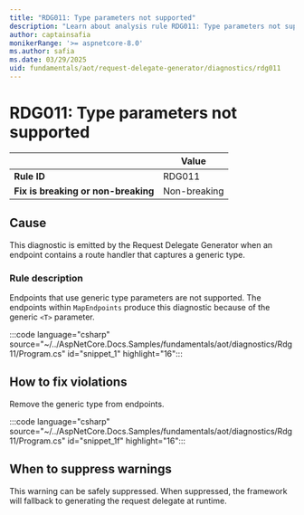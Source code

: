 ```yaml
---
title: "RDG011: Type parameters not supported"
description: "Learn about analysis rule RDG011: Type parameters not supported"
author: captainsafia
monikerRange: '>= aspnetcore-8.0'
ms.author: safia
ms.date: 03/29/2025
uid: fundamentals/aot/request-delegate-generator/diagnostics/rdg011
---
```

# RDG011: Type parameters not supported

<!-- UPDATE 9.0 Activate after release and INCLUDE is updated

[!INCLUDE[](~/includes/not-latest-version.md)]

-->

|                                     | Value        |
| -                                   | -            |
| **Rule ID**                         | RDG011       |
| **Fix is breaking or non-breaking** | Non-breaking |

## Cause

This diagnostic is emitted by the Request Delegate Generator when an endpoint contains a route handler that captures a generic type.

### Rule description

Endpoints that use generic type parameters are not supported. The endpoints within `MapEndpoints`  produce this diagnostic because of the generic `<T>` parameter.

:::code language="csharp" source="~/../AspNetCore.Docs.Samples/fundamentals/aot/diagnostics/Rdg11/Program.cs" id="snippet_1" highlight="16":::

## How to fix violations

Remove the generic type from endpoints.

:::code language="csharp" source="~/../AspNetCore.Docs.Samples/fundamentals/aot/diagnostics/Rdg11/Program.cs" id="snippet_1f" highlight="16":::

## When to suppress warnings

This warning can be safely suppressed. When suppressed, the framework will fallback to generating the request delegate at runtime.
